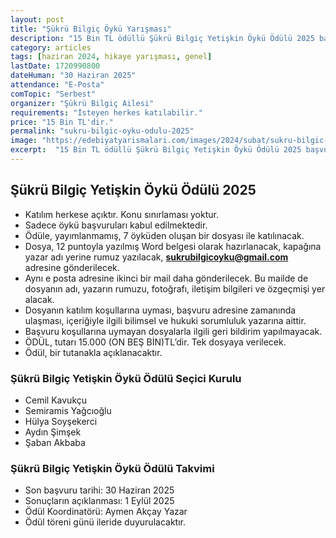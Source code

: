 ```yaml
---
layout: post
title: "Şükrü Bilgiç Öykü Yarışması"
description: "15 Bin TL ödüllü Şükrü Bilgiç Yetişkin Öykü Ödülü 2025 başvuruya hazır"
category: articles
tags: [haziran 2024, hikaye yarışması, genel]
lastDate: 1720990800
dateHuman: "30 Haziran 2025"
attendance: "E-Posta"
comTopic: "Serbest"
organizer: "Şükrü Bilgiç Ailesi"
requirements: "İsteyen herkes katılabilir."
price: "15 Bin TL'dir."
permalink: "sukru-bilgic-oyku-odulu-2025"
image: "https://edebiyatyarismalari.com/images/2024/subat/sukru-bilgic-oyku-yarismasi-2024.jpg"
excerpt:  "15 Bin TL ödüllü Şükrü Bilgiç Yetişkin Öykü Ödülü 2025 başvuruya hazır"
---
```


## Şükrü Bilgiç Yetişkin Öykü Ödülü 2025

- Katılım herkese açıktır. Konu sınırlaması yoktur.
- Sadece öykü başvuruları kabul edilmektedir.
- Ödüle, yayımlanmamış, 7 öyküden oluşan bir dosyası ile katılınacak.
- Dosya, 12 puntoyla yazılmış Word belgesi olarak hazırlanacak, kapağına yazar adı yerine rumuz yazılacak, **sukrubilgicoyku@gmail.com** adresine gönderilecek.
- Aynı e posta adresine ikinci bir mail daha gönderilecek. Bu mailde de dosyanın adı, yazarın rumuzu, fotoğrafı, iletişim bilgileri ve özgeçmişi yer alacak.
- Dosyanın katılım koşullarına uyması, başvuru adresine zamanında ulaşması, içeriğiyle ilgili bilimsel ve hukuki sorumluluk yazarına aittir.
- Başvuru koşullarına uymayan dosyalarla ilgili geri bildirim yapılmayacak.
- ÖDÜL, tutarı 15.000 (ON BEŞ BİN)TL’dir. Tek dosyaya verilecek.
- Ödül, bir tutanakla açıklanacaktır.

### Şükrü Bilgiç Yetişkin Öykü Ödülü Seçici Kurulu

- Cemil Kavukçu
- Semiramis Yağcıoğlu
- Hülya Soyşekerci
- Aydın Şimşek
- Şaban Akbaba

### Şükrü Bilgiç Yetişkin Öykü Ödülü Takvimi

- Son başvuru tarihi: 30 Haziran 2025
- Sonuçların açıklanması: 1 Eylül 2025
- Ödül Koordinatörü: Aymen Akçay Yazar
- Ödül töreni günü ileride duyurulacaktır.